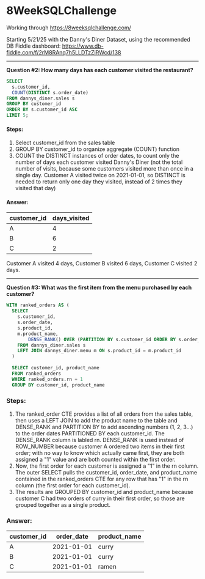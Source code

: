 # 8WeekSQLChallenge
Working through https://8weeksqlchallenge.com/

Starting 5/21/25 with the Danny's Diner Dataset, using the recommended DB Fiddle dashboard: https://www.db-fiddle.com/f/2rM8RAnq7h5LLDTzZiRWcd/138

***

**Question #2: How many days has each customer visited the restaurant?**

```sql
SELECT
  s.customer_id,
  COUNT(DISTINCT s.order_date)
FROM dannys_diner.sales s
GROUP BY customer_id
ORDER BY s.customer_id ASC
LIMIT 5;
```
#### Steps:
1. Select customer_id from the sales table
2. GROUP BY customer_id to organize aggregate (COUNT) function
3. COUNT the DISTINCT instances of order dates, to count only the number of days each customer visited Danny's Diner (not the total number of visits, because some customers visited more than once in a single day. Customer A visited twice on 2021-01-01, so DISTINCT is needed to return only one day they visited, instead of 2 times they visited that day)

#### Answer:

| customer_id | days_visited |
| ----------- | ------------ |
| A           | 4            |
| B           | 6            |
| C           | 2            |

Customer A visited 4 days, Customer B visited 6 days, Customer C visited 2 days.

***

**Question #3: What was the first item from the menu purchased by each customer?**

```sql
WITH ranked_orders AS (
  SELECT 
  	s.customer_id,
  	s.order_date,
  	s.product_id,
  	m.product_name,
  		DENSE_RANK() OVER (PARTITION BY s.customer_id ORDER BY s.order_date) AS rn
    FROM dannys_diner.sales s
    LEFT JOIN dannys_diner.menu m ON s.product_id = m.product_id
  )
  
  SELECT customer_id, product_name
  FROM ranked_orders
  WHERE ranked_orders.rn = 1
  GROUP BY customer_id, product_name
```

### Steps:
1. The ranked_order CTE provides a list of all orders from the sales table, then uses a LEFT JOIN to add the product name to the table and DENSE_RANK and PARTITION BY to add ascending numbers (1, 2, 3...) to the order dates PARTITIONED BY each customer_id. The DENSE_RANK column is labled rn. DENSE_RANK is used instead of ROW_NUMBER because customer A ordered two items in their first order; with no way to know which actually came first, they are both assigned a "1" value and are both counted within the first order.
2. Now, the first order for each customer is assigned a "1" in the rn column. The outer SELECT pulls the customer_id, order_date, and product_name contained in the ranked_orders CTE for any row that has "1" in the rn column (the first order for each customer_id).
3. The results are GROUPED BY customer_id and product_name because customer C had two orders of curry in their first order, so those are grouped together as a single product.

### Answer:

| customer_id | order_date | product_name |
| ----------- | ---------- | ------------ |
| A           | 2021-01-01 | curry        |
| B           | 2021-01-01 | curry        |
| C           | 2021-01-01 | ramen        |
